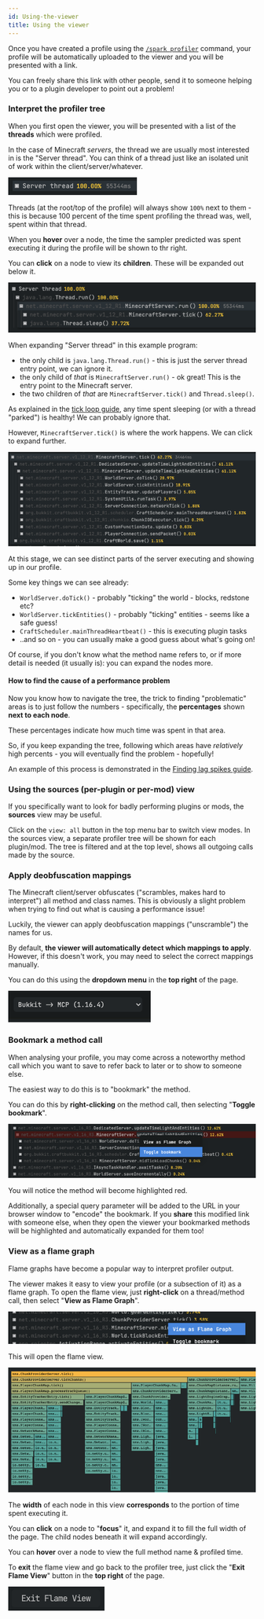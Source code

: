 ```yaml
---
id: Using-the-viewer
title: Using the viewer
---
```


Once you have created a profile using the [`/spark profiler`](Command-Usage#spark-profiler) command, your profile will be automatically uploaded to the viewer and you will be presented with a link.

You can freely share this link with other people, send it to someone helping you or to a plugin developer to point out a problem!



### Interpret the profiler tree

When you first open the viewer, you will be presented with a list of the **threads** which were profiled.

In the case of Minecraft *servers*, the thread we are usually most interested in is the "Server thread". You can think of a thread just like an isolated unit of work within the client/server/whatever.

![](img/viewer-tree-thread.png)

Threads (at the root/top of the profile) will always show `100%` next to them - this is because 100 percent of the time spent profiling the thread was, well, spent within that thread.

When you **hover** over a node, the time the sampler predicted was spent executing it during the profile will be shown to thr right.

You can **click** on a node to view its **children**. These will be expanded out below it.

![](img/viewer-tree-expand.png)

When expanding "Server thread" in this example program:

* the only child is `java.lang.Thread.run()` - this is just the server thread entry point, we can ignore it.
* the only child of *that* is `MinecraftServer.run()` - ok great! This is the entry point to the Minecraft server.
* the two children of *that* are `MinecraftServer.tick()` and `Thread.sleep()`.

As explained in the [tick loop guide](guides/The-tick-loop), any time spent sleeping (or with a thread "parked") is healthy! We can probably ignore that.

However, `MinecraftServer.tick()` is where the work happens. We can click to expand further.

![](img/viewer-tree-expand-again.png)

At this stage, we can see distinct parts of the server executing and showing up in our profile.

Some key things we can see already:

* `WorldServer.doTick()` - probably "ticking" the world - blocks, redstone etc?
* `WorldServer.tickEntities()` - probably "ticking" entities - seems like a safe guess!
* `CraftScheduler.mainThreadHeartbeat()` - this is executing plugin tasks
* ..and so on - you can usually make a good guess about what's going on!

Of course, if you don't know what the method name refers to, or if more detail is needed (it usually is): you can expand the nodes more.

#### How to find the cause of a performance problem

Now you know how to navigate the tree, the trick to finding "problematic" areas is to just follow the numbers - specifically, the **percentages** shown **next to each node**.

These percentages indicate how much time was spent in that area.

So, if you keep expanding the tree, following which areas have *relatively* high percents - you will eventually find the problem - hopefully!

An example of this process is demonstrated in the [Finding lag spikes guide](guides/Finding-lag-spikes).

### Using the sources (per-plugin or per-mod) view

If you specifically want to look for badly performing plugins or mods, the **sources** view may be useful.

Click on the `view: all` button in the top menu bar to switch view modes. In the sources view, a separate profiler tree will be shown for each plugin/mod. The tree is filtered and at the top level, shows all outgoing calls made by the source.

### Apply deobfuscation mappings

The Minecraft client/server obfuscates ("scrambles, makes hard to interpret") all method and class names. This is obviously a slight problem when trying to find out what is causing a performance issue!

Luckily, the viewer can apply deobfuscation mappings ("unscramble") the names for us.

By default, **the viewer will automatically detect which mappings to apply**. However, if this doesn't work, you may need to select the correct mappings manually.

You can do this using the **dropdown menu** in the **top right** of the page.

![](img/viewer-deobf.png)

### Bookmark a method call

When analysing your profile, you may come across a noteworthy method call which you want to save to refer back to later or to show to someone else.

The easiest way to do this is to "bookmark" the method.

You can do this by **right-clicking** on the method call, then selecting "**Toggle bookmark**".

![](img/viewer-bookmark.png)

You will notice the method will become highlighted red.

Additionally, a special query parameter will be added to the URL in your browser window to "encode" the bookmark. If you **share** this modified link with someone else, when they open the viewer your bookmarked methods will be highlighted and automatically expanded for them too!

### View as a flame graph

Flame graphs have become a popular way to interpret profiler output.

The viewer makes it easy to view your profile (or a subsection of it) as a flame graph. To open the flame view, just **right-click** on a thread/method call, then select "**View as Flame Graph**".

![](img/viewer-flame-open.png)

This will open the flame view.

![](img/viewer-flame.png)

The **width** of each node in this view **corresponds** to the portion of time spent executing it.

You can **click** on a node to "**focus**" it, and expand it to fill the full width of the page. The child nodes beneath it will expand accordingly.

You can **hover** over a node to view the full method name & profiled time.

To **exit** the flame view and go back to the profiler tree, just click the "**Exit Flame View**" button in the **top right** of the page.

![](img/viewer-flame-exit.png)

